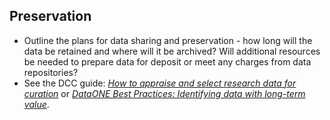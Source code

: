 ## Preservation

* Outline the plans for data sharing and preservation - how long will the data be retained and where will it be archived? Will additional resources be needed to prepare data for deposit or meet any charges from data repositories?
* See the DCC guide: *[How to appraise and select research data for curation](http://www.dcc.ac.uk/resources/how-guides/appraise-select-data)* or *[DataONE Best Practices: Identifying data with long-term value](https://www.dataone.org/best-practices/identify-data-long-term-value)*.